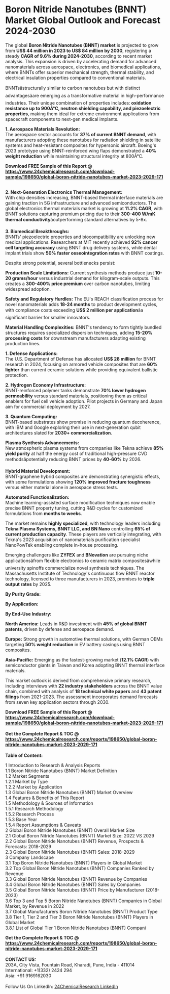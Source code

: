 <h1>Boron Nitride Nanotubes (BNNT) Market Global Outlook and Forecast 2024-2030</h1><p>The global <strong>Boron Nitride Nanotubes (BNNT) market</strong> is projected to grow from <strong>US$ 44 million in 2023 to US$ 84 million by 2030</strong>, registering a steady <strong>CAGR of 9.6% during 2024-2030</strong>, according to recent market analysis. This expansion is driven by accelerating demand for advanced nanomaterials across aerospace, electronics, and biomedical applications, where BNNTs offer superior mechanical strength, thermal stability, and electrical insulation properties compared to conventional materials.</p><p>BNNTsâstructurally similar to carbon nanotubes but with distinct advantagesâare emerging as a transformative material in high-performance industries. Their unique combination of properties includes:<strong> oxidation resistance up to 900Â°C, neutron shielding capability, and piezoelectric properties</strong>, making them ideal for extreme environment applications from spacecraft components to next-gen medical implants.</p><p><strong>1. Aerospace Materials Revolution:</strong><br>
The aerospace sector accounts for <strong>37% of current BNNT demand</strong>, with manufacturers adopting these nanotubes for radiation shielding in satellite systems and heat-resistant composites for hypersonic aircraft. Boeing's 2023 prototype using BNNT-reinforced wing flaps demonstrated a <strong>40% weight reduction</strong> while maintaining structural integrity at 800Â°C.</p><div><b>Download FREE Sample of this Report @ 
            <a href="https://www.24chemicalresearch.com/download-sample/198650/global-boron-nitride-nanotubes-market-2023-2029-171">
            https://www.24chemicalresearch.com/download-sample/198650/global-boron-nitride-nanotubes-market-2023-2029-171</a></b></div><br><p><strong>2. Next-Generation Electronics Thermal Management:</strong><br>
With chip densities increasing, BNNT-based thermal interface materials are gaining traction in 5G infrastructure and advanced semiconductors. The global electronics thermal materials market is growing at <strong>11.2% CAGR</strong>, with BNNT solutions capturing premium pricing due to their <strong>300-400 W/mK thermal conductivity</strong>âoutperforming standard alternatives by 5-8x.</p><p><strong>3. Biomedical Breakthroughs:</strong><br>
BNNTs' piezoelectric properties and biocompatibility are unlocking new medical applications. Researchers at MIT recently achieved <strong>92% cancer cell targeting accuracy</strong> using BNNT drug delivery systems, while dental implant trials show <strong>50% faster osseointegration rates</strong> with BNNT coatings.</p><p>Despite strong potential, several bottlenecks persist:</p><p><strong>Production Scale Limitations:</strong> Current synthesis methods produce just <strong>10-20 grams/hour</strong> versus industrial demand for kilogram-scale outputs. This creates a <strong>300-400% price premium</strong> over carbon nanotubes, limiting widespread adoption.</p><p><strong>Safety and Regulatory Hurdles:</strong> The EU's REACH classification process for novel nanomaterials adds <strong>18-24 months</strong> to product development cycles, with compliance costs exceeding <strong>US$ 2 million per application</strong>âa significant barrier for smaller innovators.</p><p><strong>Material Handling Complexities:</strong> BNNT's tendency to form tightly bundled structures requires specialized dispersion techniques, adding <strong>15-20% processing costs</strong> for downstream manufacturers adapting existing production lines.</p><p><strong>1. Defense Applications:</strong><br>
The U.S. Department of Defense has allocated <strong>US$ 28 million</strong> for BNNT research in 2024, focusing on armored vehicle composites that are <strong>60% lighter</strong> than current ceramic solutions while providing equivalent ballistic protection.</p><p><strong>2. Hydrogen Economy Infrastructure:</strong><br>
BNNT-reinforced polymer tanks demonstrate <strong>70% lower hydrogen permeability</strong> versus standard materials, positioning them as critical enablers for fuel cell vehicle adoption. Pilot projects in Germany and Japan aim for commercial deployment by 2027.</p><p><strong>3. Quantum Computing:</strong><br>
BNNT-based substrates show promise in reducing quantum decoherence, with IBM and Google exploring their use in next-generation qubit architectures slated for <strong>2030+ commercialization</strong>.</p><p><strong>Plasma Synthesis Advancements:</strong><br>
	New atmospheric plasma systems from companies like Tekna achieve <strong>85% yield purity</strong> at half the energy cost of traditional high-pressure CVD methodsâpotentially reducing BNNT prices by <strong>40-60%</strong> by 2026.</p><p><strong>Hybrid Material Development:</strong><br>
	BNNT-graphene hybrid composites are demonstrating synergistic effects, with some formulations showing <strong>120% improved fracture toughness</strong> versus either material alone in aerospace stress tests.</p><p><strong>Automated Functionalization:</strong><br>
	Machine learning-assisted surface modification techniques now enable precise BNNT property tuning, cutting R&amp;D cycles for customized formulations from <strong>months to weeks</strong>.</p><p>The market remains <strong>highly specialized</strong>, with technology leaders including <strong>Tekna Plasma Systems, BNNT LLC, and BN Nano</strong> controlling <strong>65% of current production capacity</strong>. These players are vertically integrating, with Tekna's 2023 acquisition of nanomaterials purification specialist NanoPowTek enabling complete in-house processing.</p><p>Emerging challengers like <strong>ZYFEX</strong> and <strong>BNovation</strong> are pursuing niche applicationsâfrom flexible electronics to ceramic matrix compositesâwhile university spinoffs commercialize novel synthesis techniques. The Massachusetts Institute of Technology's continuous flow BNNT reactor technology, licensed to three manufacturers in 2023, promises to <strong>triple output rates</strong> by 2025.</p><p><strong>By Purity Grade:</strong></p><p><strong>By Application:</strong></p><p><strong>By End-Use Industry:</strong></p><p><strong>North America:</strong> Leads in R&amp;D investment with <strong>45% of global BNNT patents</strong>, driven by defense and aerospace demand.</p><p><strong>Europe:</strong> Strong growth in automotive thermal solutions, with German OEMs targeting <strong>50% weight reduction</strong> in EV battery casings using BNNT composites.</p><p><strong>Asia-Pacific:</strong> Emerging as the fastest-growing market (<strong>12.1% CAGR</strong>) with semiconductor giants in Taiwan and Korea adopting BNNT thermal interface materials.</p><p>This market outlook is derived from comprehensive primary research, including interviews with <strong>22 industry stakeholders</strong> across the BNNT value chain, combined with analysis of <strong>18 technical white papers</strong> and <strong>43 patent filings</strong> from 2021-2023. The assessment incorporates demand forecasts from seven key application sectors through 2030.</p><div><b>Download FREE Sample of this Report @ 
            <a href="https://www.24chemicalresearch.com/download-sample/198650/global-boron-nitride-nanotubes-market-2023-2029-171">
            https://www.24chemicalresearch.com/download-sample/198650/global-boron-nitride-nanotubes-market-2023-2029-171</a></b></div><br><div><b>Get the Complete Report & TOC @ 
            <a href="https://www.24chemicalresearch.com/reports/198650/global-boron-nitride-nanotubes-market-2023-2029-171">
            https://www.24chemicalresearch.com/reports/198650/global-boron-nitride-nanotubes-market-2023-2029-171</a></b></div><br>
            <b>Table of Content:</b><p>1 Introduction to Research & Analysis Reports<br />
    1.1 Boron Nitride Nanotubes (BNNT) Market Definition<br />
    1.2 Market Segments<br />
        1.2.1 Market by Type<br />
        1.2.2 Market by Application<br />
    1.3 Global Boron Nitride Nanotubes (BNNT) Market Overview<br />
    1.4 Features & Benefits of This Report<br />
    1.5 Methodology & Sources of Information<br />
        1.5.1 Research Methodology<br />
        1.5.2 Research Process<br />
        1.5.3 Base Year<br />
        1.5.4 Report Assumptions & Caveats<br />
2 Global Boron Nitride Nanotubes (BNNT) Overall Market Size<br />
    2.1 Global Boron Nitride Nanotubes (BNNT) Market Size: 2022 VS 2029<br />
    2.2 Global Boron Nitride Nanotubes (BNNT) Revenue, Prospects & Forecasts: 2018-2029<br />
    2.3 Global Boron Nitride Nanotubes (BNNT) Sales: 2018-2029<br />
3 Company Landscape<br />
    3.1 Top Boron Nitride Nanotubes (BNNT) Players in Global Market<br />
    3.2 Top Global Boron Nitride Nanotubes (BNNT) Companies Ranked by Revenue<br />
    3.3 Global Boron Nitride Nanotubes (BNNT) Revenue by Companies<br />
    3.4 Global Boron Nitride Nanotubes (BNNT) Sales by Companies<br />
    3.5 Global Boron Nitride Nanotubes (BNNT) Price by Manufacturer (2018-2023)<br />
    3.6 Top 3 and Top 5 Boron Nitride Nanotubes (BNNT) Companies in Global Market, by Revenue in 2022<br />
    3.7 Global Manufacturers Boron Nitride Nanotubes (BNNT) Product Type<br />
    3.8 Tier 1, Tier 2 and Tier 3 Boron Nitride Nanotubes (BNNT) Players in Global Market<br />
        3.8.1 List of Global Tier 1 Boron Nitride Nanotubes (BNNT) Compani</p><div><b>Get the Complete Report & TOC @ 
            <a href="https://www.24chemicalresearch.com/reports/198650/global-boron-nitride-nanotubes-market-2023-2029-171">
            https://www.24chemicalresearch.com/reports/198650/global-boron-nitride-nanotubes-market-2023-2029-171</a></b></div><br><b>CONTACT US:</b><br>
            203A, City Vista, Fountain Road, Kharadi, Pune, India - 411014<br>
            International: +1(332) 2424 294<br>
            Asia: +91 9169162030 <br><br>
            Follow Us On LinkedIn: <a href="https://www.linkedin.com/company/24chemicalresearch/">24ChemicalResearch LinkedIn</a>